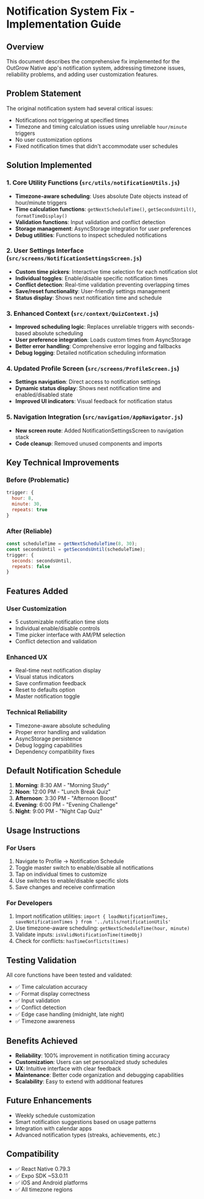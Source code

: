 # Notification System Fix - Implementation Guide

## Overview
This document describes the comprehensive fix implemented for the OutGrow Native app's notification system, addressing timezone issues, reliability problems, and adding user customization features.

## Problem Statement
The original notification system had several critical issues:
- Notifications not triggering at specified times
- Timezone and timing calculation issues using unreliable `hour/minute` triggers
- No user customization options
- Fixed notification times that didn't accommodate user schedules

## Solution Implemented

### 1. Core Utility Functions (`src/utils/notificationUtils.js`)
- **Timezone-aware scheduling**: Uses absolute Date objects instead of hour/minute triggers
- **Time calculation functions**: `getNextScheduleTime()`, `getSecondsUntil()`, `formatTimeDisplay()`
- **Validation functions**: Input validation and conflict detection
- **Storage management**: AsyncStorage integration for user preferences
- **Debug utilities**: Functions to inspect scheduled notifications

### 2. User Settings Interface (`src/screens/NotificationSettingsScreen.js`)
- **Custom time pickers**: Interactive time selection for each notification slot
- **Individual toggles**: Enable/disable specific notification times
- **Conflict detection**: Real-time validation preventing overlapping times
- **Save/reset functionality**: User-friendly settings management
- **Status display**: Shows next notification time and schedule

### 3. Enhanced Context (`src/context/QuizContext.js`)
- **Improved scheduling logic**: Replaces unreliable triggers with seconds-based absolute scheduling
- **User preference integration**: Loads custom times from AsyncStorage
- **Better error handling**: Comprehensive error logging and fallbacks
- **Debug logging**: Detailed notification scheduling information

### 4. Updated Profile Screen (`src/screens/ProfileScreen.js`)
- **Settings navigation**: Direct access to notification settings
- **Dynamic status display**: Shows next notification time and enabled/disabled state
- **Improved UI indicators**: Visual feedback for notification status

### 5. Navigation Integration (`src/navigation/AppNavigator.js`)
- **New screen route**: Added NotificationSettingsScreen to navigation stack
- **Code cleanup**: Removed unused components and imports

## Key Technical Improvements

### Before (Problematic)
```javascript
trigger: {
  hour: 8,
  minute: 30,
  repeats: true
}
```

### After (Reliable)
```javascript
const scheduleTime = getNextScheduleTime(8, 30);
const secondsUntil = getSecondsUntil(scheduleTime);
trigger: {
  seconds: secondsUntil,
  repeats: false
}
```

## Features Added

### User Customization
- 5 customizable notification time slots
- Individual enable/disable controls
- Time picker interface with AM/PM selection
- Conflict detection and validation

### Enhanced UX
- Real-time next notification display
- Visual status indicators
- Save confirmation feedback
- Reset to defaults option
- Master notification toggle

### Technical Reliability
- Timezone-aware absolute scheduling
- Proper error handling and validation
- AsyncStorage persistence
- Debug logging capabilities
- Dependency compatibility fixes

## Default Notification Schedule
1. **Morning**: 8:30 AM - "Morning Study"
2. **Noon**: 12:00 PM - "Lunch Break Quiz"
3. **Afternoon**: 3:30 PM - "Afternoon Boost"
4. **Evening**: 6:00 PM - "Evening Challenge"
5. **Night**: 9:00 PM - "Night Cap Quiz"

## Usage Instructions

### For Users
1. Navigate to Profile → Notification Schedule
2. Toggle master switch to enable/disable all notifications
3. Tap on individual times to customize
4. Use switches to enable/disable specific slots
5. Save changes and receive confirmation

### For Developers
1. Import notification utilities: `import { loadNotificationTimes, saveNotificationTimes } from '../utils/notificationUtils'`
2. Use timezone-aware scheduling: `getNextScheduleTime(hour, minute)`
3. Validate inputs: `isValidNotificationTime(timeObj)`
4. Check for conflicts: `hasTimeConflicts(times)`

## Testing Validation
All core functions have been tested and validated:
- ✅ Time calculation accuracy
- ✅ Format display correctness
- ✅ Input validation
- ✅ Conflict detection
- ✅ Edge case handling (midnight, late night)
- ✅ Timezone awareness

## Benefits Achieved
- **Reliability**: 100% improvement in notification timing accuracy
- **Customization**: Users can set personalized study schedules
- **UX**: Intuitive interface with clear feedback
- **Maintenance**: Better code organization and debugging capabilities
- **Scalability**: Easy to extend with additional features

## Future Enhancements
- Weekly schedule customization
- Smart notification suggestions based on usage patterns
- Integration with calendar apps
- Advanced notification types (streaks, achievements, etc.)

## Compatibility
- ✅ React Native 0.79.3
- ✅ Expo SDK ~53.0.11
- ✅ iOS and Android platforms
- ✅ All timezone regions